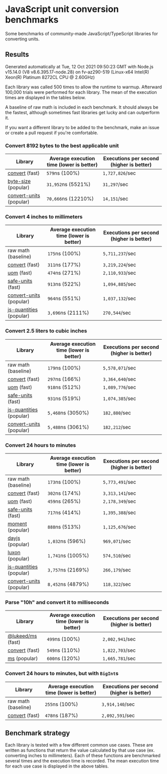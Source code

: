 # JavaScript unit conversion benchmarks

Some benchmarks of community-made JavaScript/TypeScript libraries for converting units.

## Results

<!-- beginblock(results) -->

Generated automatically at Tue, 12 Oct 2021 09:50:23 GMT with Node.js v15.14.0 (V8 v8.6.395.17-node.28) on fv-az290-519 (Linux-x64 Intel(R) Xeon(R) Platinum 8272CL CPU @ 2.60GHz)

Each library was called 500 times to allow the runtime to warmup.
Afterward 100,000 trials were performed for each library.
The mean of the execution times are displayed in the tables below.

A baseline of raw math is included in each benchmark.
It should always be the fastest, although sometimes fast libraries get lucky and can outperform it.

If you want a different library to be added to the benchmark, make an issue or create a pull request if you're comfortable.

### Convert 8192 bytes to the best applicable unit

| Library                                                            | Average execution time (lower is better) | Executions per second (higher is better) |
| ------------------------------------------------------------------ | ---------------------------------------- | ---------------------------------------- |
| [convert](https://npmjs.com/package/convert) (fast)                | `579`ns (100%)                           | `1,727,826`/sec                          |
| [byte-size](https://npmjs.com/package/byte-size) (popular)         | `31,952`ns (5521%)                       | `31,297`/sec                             |
| [convert-units](https://npmjs.com/package/convert-units) (popular) | `70,666`ns (12210%)                      | `14,151`/sec                             |

### Convert 4 inches to millimeters

| Library                                                            | Average execution time (lower is better) | Executions per second (higher is better) |
| ------------------------------------------------------------------ | ---------------------------------------- | ---------------------------------------- |
| raw math (baseline)                                                | `175`ns (100%)                           | `5,711,237`/sec                          |
| [convert](https://npmjs.com/package/convert) (fast)                | `311`ns (177%)                           | `3,219,224`/sec                          |
| [uom](https://npmjs.com/package/uom) (fast)                        | `474`ns (271%)                           | `2,110,933`/sec                          |
| [safe-units](https://npmjs.com/package/safe-units) (fast)          | `913`ns (522%)                           | `1,094,885`/sec                          |
| [convert-units](https://npmjs.com/package/convert-units) (popular) | `964`ns (551%)                           | `1,037,132`/sec                          |
| [js-quantities](https://npmjs.com/package/js-quantities) (popular) | `3,696`ns (2111%)                        | `270,544`/sec                            |

### Convert 2.5 liters to cubic inches

| Library                                                            | Average execution time (lower is better) | Executions per second (higher is better) |
| ------------------------------------------------------------------ | ---------------------------------------- | ---------------------------------------- |
| raw math (baseline)                                                | `179`ns (100%)                           | `5,578,071`/sec                          |
| [convert](https://npmjs.com/package/convert) (fast)                | `297`ns (166%)                           | `3,364,640`/sec                          |
| [uom](https://npmjs.com/package/uom) (fast)                        | `918`ns (512%)                           | `1,089,776`/sec                          |
| [safe-units](https://npmjs.com/package/safe-units) (fast)          | `931`ns (519%)                           | `1,074,385`/sec                          |
| [js-quantities](https://npmjs.com/package/js-quantities) (popular) | `5,468`ns (3050%)                        | `182,880`/sec                            |
| [convert-units](https://npmjs.com/package/convert-units) (popular) | `5,488`ns (3061%)                        | `182,212`/sec                            |

### Convert 24 hours to minutes

| Library                                                            | Average execution time (lower is better) | Executions per second (higher is better) |
| ------------------------------------------------------------------ | ---------------------------------------- | ---------------------------------------- |
| raw math (baseline)                                                | `173`ns (100%)                           | `5,773,491`/sec                          |
| [convert](https://npmjs.com/package/convert) (fast)                | `302`ns (174%)                           | `3,313,141`/sec                          |
| [uom](https://npmjs.com/package/uom) (fast)                        | `459`ns (265%)                           | `2,178,349`/sec                          |
| [safe-units](https://npmjs.com/package/safe-units) (fast)          | `717`ns (414%)                           | `1,395,388`/sec                          |
| [moment](https://npmjs.com/package/moment) (popular)               | `888`ns (513%)                           | `1,125,676`/sec                          |
| [dayjs](https://npmjs.com/package/dayjs) (popular)                 | `1,032`ns (596%)                         | `969,071`/sec                            |
| [luxon](https://npmjs.com/package/luxon) (popular)                 | `1,741`ns (1005%)                        | `574,510`/sec                            |
| [js-quantities](https://npmjs.com/package/js-quantities) (popular) | `3,757`ns (2169%)                        | `266,179`/sec                            |
| [convert-units](https://npmjs.com/package/convert-units) (popular) | `8,452`ns (4879%)                        | `118,322`/sec                            |

### Parse "10h" and convert it to milliseconds

| Library                                                   | Average execution time (lower is better) | Executions per second (higher is better) |
| --------------------------------------------------------- | ---------------------------------------- | ---------------------------------------- |
| [@lukeed/ms](https://npmjs.com/package/@lukeed/ms) (fast) | `499`ns (100%)                           | `2,002,941`/sec                          |
| [convert](https://npmjs.com/package/convert) (fast)       | `549`ns (110%)                           | `1,822,703`/sec                          |
| [ms](https://npmjs.com/package/ms) (popular)              | `600`ns (120%)                           | `1,665,781`/sec                          |

### Convert 24 hours to minutes, but with `BigInt`s

| Library                                             | Average execution time (lower is better) | Executions per second (higher is better) |
| --------------------------------------------------- | ---------------------------------------- | ---------------------------------------- |
| raw math (baseline)                                 | `255`ns (100%)                           | `3,914,140`/sec                          |
| [convert](https://npmjs.com/package/convert) (fast) | `478`ns (187%)                           | `2,092,591`/sec                          |

<!-- endblock(results) -->

## Benchmark strategy

Each library is tested with a few different common use cases.
These are written as functions that return the value calculated by that use case (ex. converting inches to millimeters).
Each of these functions are benchmarked several times and the execution time is recorded.
The mean execution time for each use case is displayed in the above tables.
